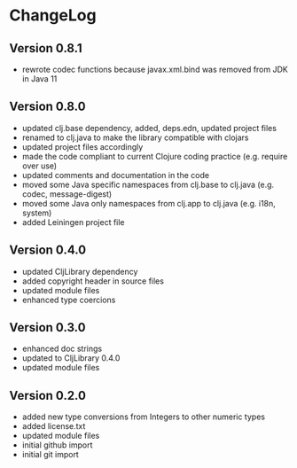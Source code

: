 ChangeLog
=========

Version 0.8.1
-------------
* rewrote codec functions because javax.xml.bind was removed from JDK in Java 11

Version 0.8.0
------------- 
* updated clj.base dependency, added, deps.edn, updated project files
* renamed to clj.java to make the library compatible with clojars
* updated project files accordingly
* made the code compliant to current Clojure coding practice (e.g. require over use)
* updated comments and documentation in the code
* moved some Java specific namespaces from clj.base to clj.java (e.g. codec, message-digest)
* moved some Java only namespaces from clj.app to clj.java (e.g. i18n, system)
* added Leiningen project file

Version 0.4.0
-------------
* updated CljLibrary dependency
* added copyright header in source files
* updated module files
* enhanced type coercions

Version 0.3.0
-------------
* enhanced doc strings
* updated to CljLibrary 0.4.0
* updated module files

Version 0.2.0
-------------
* added new type conversions from Integers to other numeric types
* added license.txt
* updated module files
* initial github import
* initial git import
